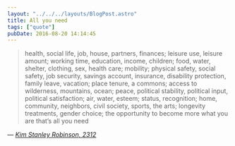 ```yaml
---
layout: "../../../layouts/BlogPost.astro"
title: All you need
tags: ["quote"]
pubDate: 2016-08-20 14:14:45
---
```


> health, social life, job, house, partners, finances; leisure use, leisure amount; working time, education, income, children; food, water, shelter, clothing, sex, health care; mobility; physical safety, social safety, job security, savings account, insurance, disability protection, family leave, vacation; place tenure, a commons; access to wilderness, mountains, ocean; peace, political stability, political input, political satisfaction; air, water, esteem; status, recognition; home, community, neighbors, civil society, sports, the arts; longevity treatments, gender choice; the opportunity to become more what you are that’s all you need

— <cite>[Kim Stanley Robinson, _2312_](https://www.goodreads.com/book/show/11830394-2312)</cite>
